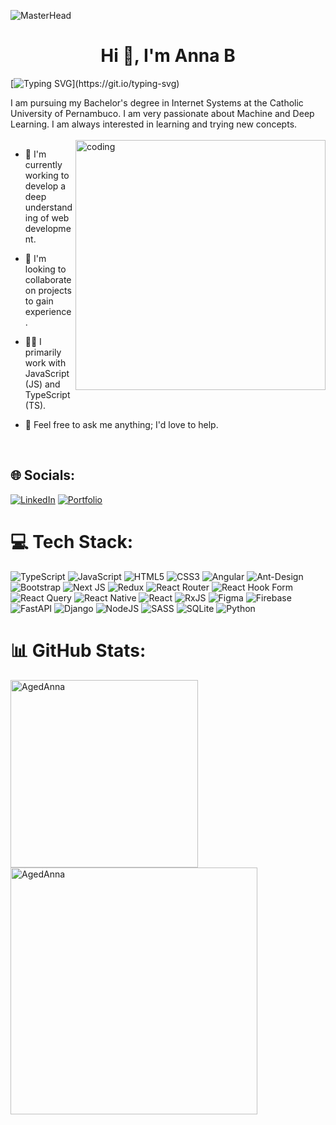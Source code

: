 ![MasterHead](https://www.nuvias.com/wp-content/uploads/2019/09/github-banner.jpg)
<h1 align="center">Hi 👋, I'm Anna B</h1>

[![Typing SVG](https://readme-typing-svg.herokuapp.com?font=Popppins&pause=1000&color=8E29F7&random=false&width=435&lines=A+web+front-end+developer...;A+programmer...;A+technology+enthusiast...)](https://git.io/typing-svg)

I am pursuing my Bachelor's degree in Internet Systems at the Catholic University of Pernambuco. I am very passionate about Machine and Deep Learning. I am always interested in learning and trying new concepts.<br>
<br>
<img align="right" alt="coding" width="400" src="https://media.tenor.com/GVk4jB2u_i8AAAAd/coding.gif">


- 🔭 I'm currently working to develop a deep understanding of web development.

- 👯 I'm looking to collaborate on projects to gain experience.

- 👨‍💻 I primarily work with JavaScript (JS) and TypeScript (TS).

- 💬 Feel free to ask me anything; I'd love to help.
<br>


## 🌐 Socials:
[![LinkedIn](https://img.shields.io/badge/LinkedIn-%230077B5.svg?logo=linkedin&logoColor=white)](https://www.linkedin.com/in/anna-beatryz-0508a4233/) 
[![Portfolio](https://img.shields.io/badge/Portfolio-%231DA1F2.svg?logo=Portfolio&logoColor=black)](https://agedanna.github.io/portfolio/) 

# 💻 Tech Stack:
![TypeScript](https://img.shields.io/badge/typescript-%23007ACC.svg?style=for-the-badge&logo=typescript&logoColor=white) 
![JavaScript](https://img.shields.io/badge/javascript-%23323330.svg?style=for-the-badge&logo=javascript&logoColor=%23F7DF1E) 
![HTML5](https://img.shields.io/badge/html5-%23E34F26.svg?style=for-the-badge&logo=html5&logoColor=white) 
![CSS3](https://img.shields.io/badge/css3-%231572B6.svg?style=for-the-badge&logo=css3&logoColor=white)
![Angular](https://img.shields.io/badge/angular-%23DD0031.svg?style=for-the-badge&logo=angular&logoColor=white)
![Ant-Design](https://img.shields.io/badge/-AntDesign-%230170FE?style=for-the-badge&logo=ant-design&logoColor=white)
![Bootstrap](https://img.shields.io/badge/bootstrap-%238511FA.svg?style=for-the-badge&logo=bootstrap&logoColor=white)
![Next JS](https://img.shields.io/badge/Next-black?style=for-the-badge&logo=next.js&logoColor=white)
![Redux](https://img.shields.io/badge/redux-%23593d88.svg?style=for-the-badge&logo=redux&logoColor=white)
![React Router](https://img.shields.io/badge/React_Router-CA4245?style=for-the-badge&logo=react-router&logoColor=white)
![React Hook Form](https://img.shields.io/badge/React%20Hook%20Form-%23EC5990.svg?style=for-the-badge&logo=reacthookform&logoColor=white)
![React Query](https://img.shields.io/badge/-React%20Query-FF4154?style=for-the-badge&logo=react%20query&logoColor=white)
![React Native](https://img.shields.io/badge/react_native-%2320232a.svg?style=for-the-badge&logo=react&logoColor=%2361DAFB)
![React](https://img.shields.io/badge/react-%2320232a.svg?style=for-the-badge&logo=react&logoColor=%2361DAFB)
![RxJS](https://img.shields.io/badge/rxjs-%23B7178C.svg?style=for-the-badge&logo=reactivex&logoColor=white)
![Figma](https://img.shields.io/badge/figma-%23F24E1E.svg?style=for-the-badge&logo=figma&logoColor=white)
![Firebase](https://img.shields.io/badge/firebase-%23039BE5.svg?style=for-the-badge&logo=firebase)
![FastAPI](https://img.shields.io/badge/FastAPI-005571?style=for-the-badge&logo=fastapi) 
![Django](https://img.shields.io/badge/django-%23092E20.svg?style=for-the-badge&logo=django&logoColor=white)
![NodeJS](https://img.shields.io/badge/node.js-6DA55F?style=for-the-badge&logo=node.js&logoColor=white) 
![SASS](https://img.shields.io/badge/SASS-hotpink.svg?style=for-the-badge&logo=SASS&logoColor=white)
![SQLite](https://img.shields.io/badge/sqlite-%2307405e.svg?style=for-the-badge&logo=sqlite&logoColor=white)
![Python](https://img.shields.io/badge/python-%2307405e.svg?style=for-the-badge&logo=python&logoColor=white)
# 📊 GitHub Stats:
<p>
  <img align="left" width="300px" src="https://github-readme-stats.vercel.app/api/top-langs?username=AgedAnna&show_icons=true&bg_color=0d1117&title_color=00C7C7&text_color=ffffff&icon_color=00C7C7&cache_seconds=1800&locale=en&layout=compact" alt="AgedAnna" /></p>
<p>
  <img align="center" width="395px" src="https://github-readme-stats.vercel.app/api?username=AgedAnna&show_icons=true&bg_color=0d1117&title_color=00C7C7&text_color=ffffff&icon_color=00C7C7&cache_seconds=1800&locale=en" alt="AgedAnna" />
</p>





